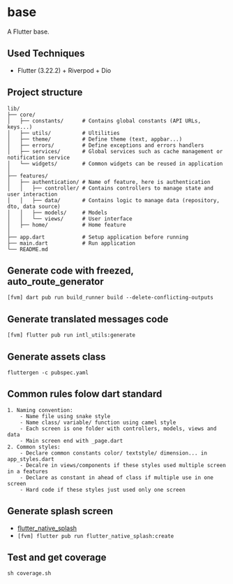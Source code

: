 # base

A Flutter base.

## Used Techniques

- Flutter (3.22.2) + Riverpod + Dio

## Project structure

```structure
lib/
├── core/
│   ├── constants/      # Contains global constants (API URLs, keys...)
│   ├── utils/          # Ultilities
│   ├── theme/          # Define theme (text, appbar...)
│   ├── errors/         # Define exceptions and errors handlers
│   ├── services/       # Global services such as cache management or notification service
│   └── widgets/        # Common widgets can be reused in application
│
├── features/
│   ├── authentication/ # Name of feature, here is authentication
│   │   ├── controller/ # Contains controllers to manage state and user interaction
│   │   ├── data/       # Contains logic to manage data (repository, dto, data source)
│   │   ├── models/     # Models
│   │   └── views/      # User interface
│   ├── home/           # Home feature
│
├── app.dart            # Setup application before running
├── main.dart           # Run application
└── README.md
```

## Generate code with freezed, auto_route_generator

```[fvm] dart pub run build_runner build --delete-conflicting-outputs```

## Generate translated messages code

```[fvm] flutter pub run intl_utils:generate```

## Generate assets class

```fluttergen -c pubspec.yaml```

## Common rules folow dart standard

    1. Naming convention:    
        - Name file using snake style
        - Name class/ variable/ function using camel style
        - Each screen is one folder with controllers, models, views and data
        - Main screen end with _page.dart
    2. Common styles:
        - Declare common constants color/ textstyle/ dimension... in app_styles.dart
        - Decalre in views/components if these styles used multiple screen in a features
        - Declare as constant in ahead of class if multiple use in one screen
        - Hard code if these styles just used only one screen

## Generate splash screen

- [flutter_native_splash](https://pub.dev/packages/flutter_native_splash)
- ```[fvm] flutter pub run flutter_native_splash:create```

## Test and get coverage

```sh coverage.sh```

